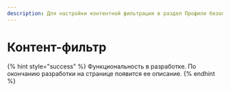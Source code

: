 ```yaml
---
description: Для настройки контентной фильтрации в раздел Профили безопасности -> Контент-фильтр.
---
```


# Контент-фильтр

{% hint style="success" %}
Функциональность в разработке. По окончанию разработки на странице появится ее описание.
{% endhint %}

